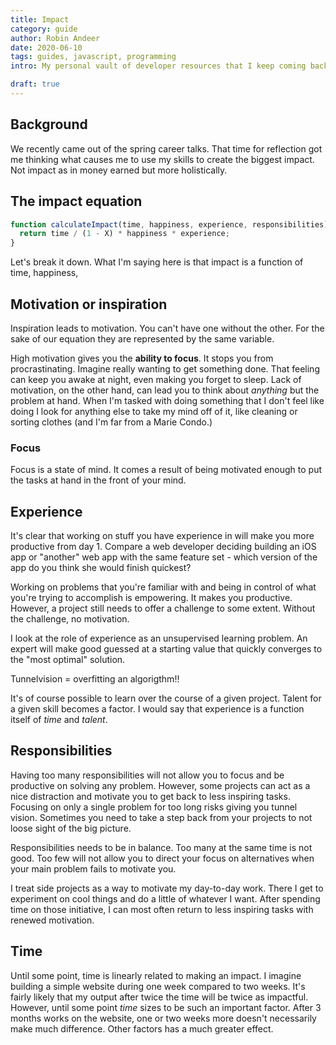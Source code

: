 ```yaml
---
title: Impact
category: guide
author: Robin Andeer
date: 2020-06-10
tags: guides, javascript, programming
intro: My personal vault of developer resources that I keep coming back to. 

draft: true
---
```


## Background

We recently came out of the spring career talks. That time for reflection got me thinking what causes me to use my skills to create the biggest impact. Not impact as in money earned but more holistically.

## The impact equation

```javascript
function calculateImpact(time, happiness, experience, responsibilities) {
  return time / (1 - X) * happiness * experience;
}
```

Let's break it down. What I'm saying here is that impact is a function of time, happiness,

## Motivation or inspiration

Inspiration leads to motivation. You can't have one without the other. For the sake of our equation they are represented by the same variable.

High motivation gives you the **ability to focus**. It stops you from procrastinating. Imagine really wanting to get something done. That feeling can keep you awake at night, even making you forget to sleep. Lack of motivation, on the other hand, can lead you to think about _anything_ but the problem at hand. When I'm tasked with doing something that I don't feel like doing I look for anything else to take my mind off of it, like cleaning or sorting clothes (and I'm far from a Marie Condo.)

### Focus

Focus is a state of mind. It comes a result of being motivated enough to put the tasks at hand in the front of your mind.

## Experience

It's clear that working on stuff you have experience in will make you more productive from day 1. Compare a web developer deciding building an iOS app or "another" web app with the same feature set - which version of the app do you think she would finish quickest?

Working on problems that you're familiar with and being in control of what you're trying to accomplish is empowering. It makes you productive. However, a project still needs to offer a challenge to some extent. Without the challenge, no motivation.

I look at the role of experience as an unsupervised learning problem. An expert will make good guessed at a starting value that quickly converges to the "most optimal" solution.

Tunnelvision = overfitting an algorigthm!!

It's of course possible to learn over the course of a given project. Talent for a given skill becomes a factor. I would say that experience is a function itself of *time* and *talent*.

## Responsibilities

Having too many responsibilities will not allow you to focus and be productive on solving any problem. However, some projects can act as a nice distraction and motivate you to get back to less inspiring tasks. Focusing on only a single problem for too long risks giving you tunnel vision. Sometimes you need to take a step back from your projects to not loose sight of the big picture.

Responsibilities needs to be in balance. Too many at the same time is not good. Too few will not allow you to direct your focus on alternatives when your main problem fails to motivate you.

I treat side projects as a way to motivate my day-to-day work. There I get to experiment on cool things and do a little of whatever I want. After spending time on those initiative, I can most often return to less inspiring tasks with renewed motivation.

## Time

Until some point, time is linearly related to making an impact. I imagine building a simple website during one week compared to two weeks. It's fairly likely that my output after twice the time will be twice as impactful. However, until some point *time* sizes to be such an important factor. After 3 months works on the website, one or two weeks more doesn't necessarily make much difference. Other factors has a much greater effect.
